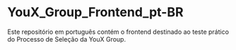 # YouX_Group_Frontend_pt-BR
Este repositório em português contém o frontend destinado ao teste prático do Processo de Seleção da YouX Group.
